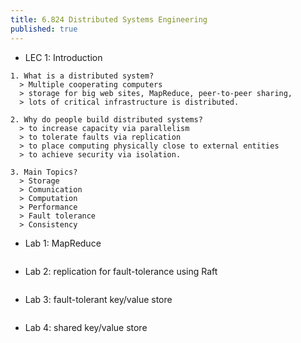 ```yaml
---
title: 6.824 Distributed Systems Engineering
published: true
---
```


* LEC 1: Introduction

```
1. What is a distributed system?
  > Multiple cooperating computers 
  > storage for big web sites, MapReduce, peer-to-peer sharing, 
  > lots of critical infrastructure is distributed.
  
2. Why do people build distributed systems?
  > to increase capacity via parallelism 
  > to tolerate faults via replication 
  > to place computing physically close to external entities
  > to achieve security via isolation. 

3. Main Topics?
  > Storage 
  > Comunication 
  > Computation 
  > Performance 
  > Fault tolerance 
  > Consistency 
```

* Lab 1: MapReduce 

```
```

* Lab 2: replication for fault-tolerance using Raft

```
```

* Lab 3: fault-tolerant key/value store 

```
```

* Lab 4: shared key/value store 

```
```
